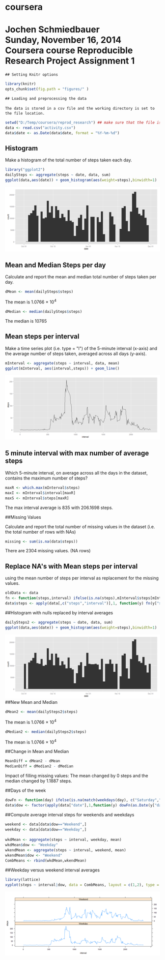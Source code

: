 # coursera
Jochen Schmiedbauer  
Sunday, November 16, 2014  
    Coursera course Reproducible Research Project Assignment 1
======================================
    ## Setting Knitr options
    

```r
library(knitr)
opts_chunk$set(fig.path = "figures/" )
```
    
    
    ## Loading and preprocessing the data
    
    The data is stored in a csv file and the working directory is set to the file location.


```r
setwd("D:/Temp/coursera/reprod_research") ## make sure that the file is present in this directory.
data <- read.csv("activity.csv")
data$date <- as.Date(data$date, format = "%Y-%m-%d")
```

## Histogram

Make a histogram of the total number of steps taken each day.


```r
library("ggplot2")
dailySteps <- aggregate(steps ~ date, data, sum)
ggplot(data,aes(date)) + geom_histogram(aes(weight=steps),binwidth=1)
```

![plot of chunk 1_Histogram_steps_per_day](figures/1_Histogram_steps_per_day.png) 

## Mean and Median Steps per day

Calculate and report the mean and median total number of steps taken per day.


```r
dMean <- mean(dailySteps$steps)
```

The mean is 1.0766 &times; 10<sup>4</sup>


```r
dMedian <- median(dailySteps$steps)
```

The median is 10765

## Mean steps per interval

Make a time series plot (i.e. type = "l") of the 5-minute interval (x-axis) and the average number of steps taken, averaged across all days (y-axis).


```r
mInterval <- aggregate(steps ~ interval, data, mean)
ggplot(mInterval, aes(interval,steps)) + geom_line()
```

![plot of chunk 2_Interval_Graph_wo_NA](figures/2_Interval_Graph_wo_NA.png) 

## 5 minute interval with max number of average steps

Which 5-minute interval, on average across all the days in the dataset, contains the maximum number of steps?


```r
maxR <- which.max(mInterval$steps)
maxI <- mInterval$interval[maxR]
maxS <- mInterval$steps[maxR]
```
The max interval average is 835 with 206.1698 steps.

##Missing Values

Calculate and report the total number of missing values in the dataset (i.e. the total number of rows with NAs)


```r
missing <- sum(is.na(data$steps))
```
There are 2304 missing values. (NA rows)

## Replace NA's with Mean steps per interval

using the mean number of steps per interval as replacement for the missing values.


```r
oldData <- data
fn <- function(steps,interval) ifelse(is.na(steps),mInterval$steps[mInterval$interval==interval],steps)
data$steps <- apply(data[,c("steps","interval")],1, function(y) fn(y["steps"],y["interval"]) )
```
##Histogram with nulls replaced by interval averages


```r
dailySteps2 <- aggregate(steps ~ date, data, sum)
ggplot(data,aes(date)) + geom_histogram(aes(weight=steps),binwidth=1)
```

![plot of chunk 3_Histogram_steps_per_day_including_NA](figures/3_Histogram_steps_per_day_including_NA.png) 
##New Mean and Median


```r
dMean2 <- mean(dailySteps2$steps)
```

The mean is 1.0766 &times; 10<sup>4</sup>


```r
dMedian2 <- median(dailySteps2$steps)
```

The mean is 1.0766 &times; 10<sup>4</sup>

##Change in Mean and Median


```r
MeanDiff = dMean2 - dMean
MedianDiff = dMedian2 - dMedian
```
Impact of filling missing values:
    The mean changed by 0 steps and 
    the median changed by 1.1887 steps.

##Days of the week


```r
dowFn <- function(day) ifelse(is.na(match(weekdays(day), c("Saturday","Sunday"))),"Weekday","Weekend")
data$dow <- factor(apply(data["date"],1,function(y) dowFn(as.Date(y["date"]))))
```

##Compute average interval steps for weekends and weekdays


```r
weekend <- data[data$dow=="Weekend",]
weekday <- data[data$dow=="Weekday",]

wkdMean <- aggregate(steps ~ interval, weekday, mean)
wkdMean$dow <- "Weekday"
wkendMean <- aggregate(steps ~ interval, weekend, mean)
wkendMean$dow <- "Weekend"
CombMeans <- rbind(wkdMean,wkendMean)
```

##Weekday versus weekend interval averages


```r
library(lattice)
xyplot(steps ~ interval|dow, data = CombMeans, layout = c(1,2), type = "l")
```

![plot of chunk 4_weekday_versus_weekend](figures/4_weekday_versus_weekend.png) 
